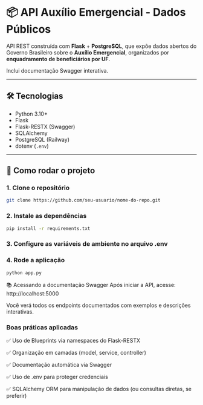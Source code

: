 # 📦 API Auxílio Emergencial - Dados Públicos

API REST construída com **Flask** + **PostgreSQL**, que expõe dados abertos do Governo Brasileiro sobre o **Auxílio Emergencial**, organizados por **enquadramento de beneficiários por UF**.

Inclui documentação Swagger interativa.

---

## 🛠️ Tecnologias

- Python 3.10+
- Flask
- Flask-RESTX (Swagger)
- SQLAlchemy
- PostgreSQL (Railway)
- dotenv (`.env`)

---

## 🚀 Como rodar o projeto

### 1. Clone o repositório

```bash
git clone https://github.com/seu-usuario/nome-do-repo.git
```
### 2. Instale as dependências
```bash
pip install -r requirements.txt
```
### 3. Configure as variáveis de ambiente no arquivo .env

### 4. Rode a aplicação
```bash
python app.py
```
📚 Acessando a documentação Swagger
Após iniciar a API, acesse: http://localhost:5000

Você verá todos os endpoints documentados com exemplos e descrições interativas.

### Boas práticas aplicadas
✅ Uso de Blueprints via namespaces do Flask-RESTX

✅ Organização em camadas (model, service, controller)

✅ Documentação automática via Swagger

✅ Uso de .env para proteger credenciais

✅ SQLAlchemy ORM para manipulação de dados (ou consultas diretas, se preferir)
